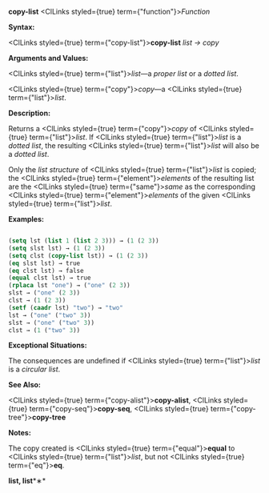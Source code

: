 **copy-list** <ClLinks styled={true} term={"function"}><i>Function</i></ClLinks> 



**Syntax:** 



<ClLinks styled={true} term={"copy-list"}><b>copy-list</b></ClLinks> *list → copy* 



**Arguments and Values:** 



<ClLinks styled={true} term={"list"}><i>list</i></ClLinks>—a *proper list* or a *dotted list*. 



<ClLinks styled={true} term={"copy"}><i>copy</i></ClLinks>—a <ClLinks styled={true} term={"list"}><i>list</i></ClLinks>. 



**Description:** 



Returns a <ClLinks styled={true} term={"copy"}><i>copy</i></ClLinks> of <ClLinks styled={true} term={"list"}><i>list</i></ClLinks>. If <ClLinks styled={true} term={"list"}><i>list</i></ClLinks> is a *dotted list*, the resulting <ClLinks styled={true} term={"list"}><i>list</i></ClLinks> will also be a *dotted list*. 



Only the *list structure* of <ClLinks styled={true} term={"list"}><i>list</i></ClLinks> is copied; the <ClLinks styled={true} term={"element"}><i>elements</i></ClLinks> of the resulting list are the <ClLinks styled={true} term={"same"}><i>same</i></ClLinks> as the corresponding <ClLinks styled={true} term={"element"}><i>elements</i></ClLinks> of the given <ClLinks styled={true} term={"list"}><i>list</i></ClLinks>. 



**Examples:**
```lisp

(setq lst (list 1 (list 2 3))) → (1 (2 3)) 
(setq slst lst) → (1 (2 3)) 
(setq clst (copy-list lst)) → (1 (2 3)) 
(eq slst lst) → true 
(eq clst lst) → false 
(equal clst lst) → true 
(rplaca lst "one") → ("one" (2 3)) 
slst → ("one" (2 3)) 
clst → (1 (2 3)) 
(setf (caadr lst) "two") → "two" 
lst → ("one" ("two" 3)) 
slst → ("one" ("two" 3)) 
clst → (1 ("two" 3)) 

```
**Exceptional Situations:** 



The consequences are undefined if <ClLinks styled={true} term={"list"}><i>list</i></ClLinks> is a *circular list*. 



**See Also:** 



<ClLinks styled={true} term={"copy-alist"}><b>copy-alist</b></ClLinks>, <ClLinks styled={true} term={"copy-seq"}><b>copy-seq</b></ClLinks>, <ClLinks styled={true} term={"copy-tree"}><b>copy-tree</b></ClLinks> 



**Notes:** 



The copy created is <ClLinks styled={true} term={"equal"}><b>equal</b></ClLinks> to <ClLinks styled={true} term={"list"}><i>list</i></ClLinks>, but not <ClLinks styled={true} term={"eq"}><b>eq</b></ClLinks>. 







 



 



**list, list***∗* 



